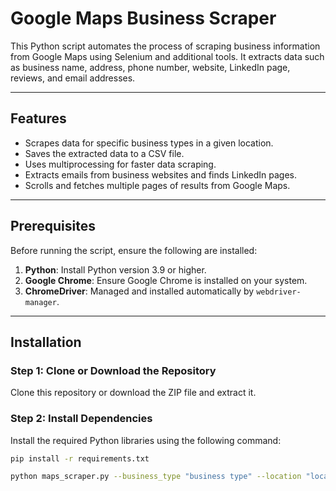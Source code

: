 # Google Maps Business Scraper

This Python script automates the process of scraping business information from Google Maps using Selenium and additional tools. It extracts data such as business name, address, phone number, website, LinkedIn page, reviews, and email addresses.

---

## Features

- Scrapes data for specific business types in a given location.
- Saves the extracted data to a CSV file.
- Uses multiprocessing for faster data scraping.
- Extracts emails from business websites and finds LinkedIn pages.
- Scrolls and fetches multiple pages of results from Google Maps.

---

## Prerequisites

Before running the script, ensure the following are installed:

1. **Python**: Install Python version 3.9 or higher.
2. **Google Chrome**: Ensure Google Chrome is installed on your system.
3. **ChromeDriver**: Managed and installed automatically by `webdriver-manager`.

---

## Installation

### Step 1: Clone or Download the Repository

Clone this repository or download the ZIP file and extract it.

### Step 2: Install Dependencies

Install the required Python libraries using the following command:

```bash
pip install -r requirements.txt
```

```bash
python maps_scraper.py --business_type "business type" --location "location"
```

